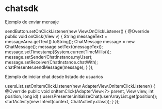 # chatsdk


Ejemplo de enviar mensaje

 sendButton.setOnClickListener(new View.OnClickListener() {
            @Override
            public void onClick(View v) {
                String messageText = messageArea.getText().toString();
                ChatMessage message = new ChatMessage();
                message.setText(messageText);
                message.setTimestamp(System.currentTimeMillis());
                message.setSender(ChatInstance.myUser);
                message.setReceiver(ChatInstance.chatWith);
               chatPresenter.sendMessage(message);
            }
        });
        
Ejemplo de iniciar chat desde listado de usuarios

usersList.setOnItemClickListener(new AdapterView.OnItemClickListener() {
           @Override
            public void onItemClick(AdapterView<?> parent, View view, int position, long id) {
                usersPresenter.initializeChat(userArrayList.get(position));
                startActivity(new Intent(context, ChatActivity.class));
            }
        });

